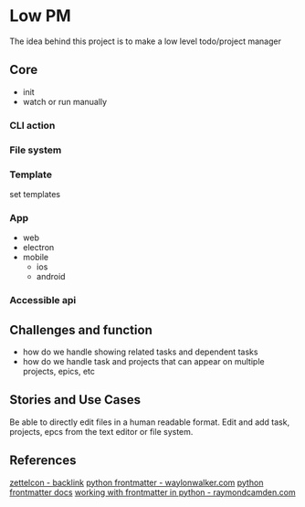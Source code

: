 # Low PM

The idea behind this project is to make a low level todo/project manager 

## Core

- init
- watch or run manually

### CLI action 

### File system 

### Template 

set templates 

### App 

- web
- electron 
- mobile 
  - ios
  - android
  
### Accessible api

## Challenges and function 

- how do we handle showing related tasks and dependent tasks
- how do we handle task and projects that can appear on multiple projects, epics, etc

## Stories and Use Cases 

Be able to directly edit files in a human readable format. Edit and add task, projects, epcs from the text editor or file system. 


## References 

[zettelcon - backlink](https://github.com/whateverforever/zettelcon)
[python frontmatter - waylonwalker.com](https://waylonwalker.com/python-frontmatter/)
[python frontmatter docs](https://python-frontmatter.readthedocs.io/en/latest/)
[working with frontmatter in python - raymondcamden.com](https://www.raymondcamden.com/2022/01/06/working-with-frontmatter-in-python)